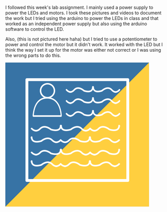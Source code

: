 I followed this week's lab assignment. I mainly used a power supply to power the LEDs and motors. I took these pictures and videos to document the work but I tried using the arduino to power the LEDs in class and that worked as an independent power supply but also using the arduino software to control the LED. 

Also, (this is not pictured here haha) but I tried to use a potentiometer to power and control the motor but it didn't work. It worked with the LED but I think the way I set it up for the motor was either not correct or I was using the wrong parts to do this. 
 
![ezcv logo](https://raw.githubusercontent.com/Descent098/ezcv/master/.github/logo.png)
